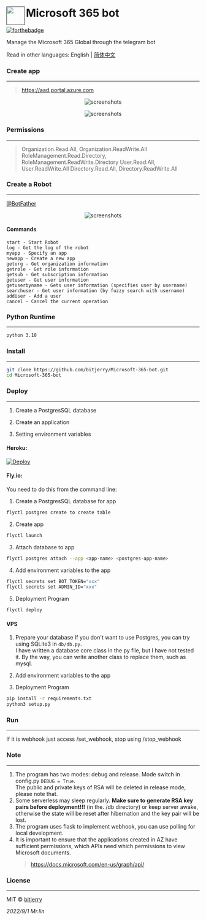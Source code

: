 # <a href=""><img src="https://cdn.jsdelivr.net/gh/bitjerry/Microsoft-365-bot@main/img/4.ico" align="left" height="48" width="48" ></a> Microsoft 365 bot


[![forthebadge](https://forthebadge.com/images/badges/made-with-python.svg)](https://forthebadge.com)

Manage the Microsoft 365 Global through the telegram bot

Read in other languages: English | [简体中文](/README.zh-CN.md)

### Create app

---
>https://aad.portal.azure.com

<p align="center"><img src="https://cdn.jsdelivr.net/gh/bitjerry/Microsoft-365-bot@main/img/1.png" alt="screenshots"></p>
<p align="center"><img src="https://cdn.jsdelivr.net/gh/bitjerry/Microsoft-365-bot@main/img/2.png" alt="screenshots"></p>

### Permissions

---
> Organization.Read.All, Organization.ReadWrite.All
> RoleManagement.Read.Directory, RoleManagement.ReadWrite.Directory
> User.Read.All, User.ReadWrite.All
> Directory.Read.All, Directory.ReadWrite.All

### Create a Robot

---

<a href="https://t.me/BotFather">@BotFather</a> 

<p align="center"><img src="https://cdn.jsdelivr.net/gh/bitjerry/Microsoft-365-bot@main/img/3.png" alt="screenshots"></p>
 
#### Commands
```
start - Start Robot
log - Get the log of the robot
myapp - Specify an app
newapp - Create a new app
getorg - Get organization information
getrole - Get role information
getsub - Get subscription information
getuser - Get user information
getuserbyname - Gets user information (specifies user by username)
searchuser - Get user information (by fuzzy search with username)
addUser - Add a user
cancel - Cancel the current operation
```


### Python Runtime

---
```bash
python 3.10
```

### Install

---
```bash
git clone https://github.com/bitjerry/Microsoft-365-bot.git
cd Microsoft-365-bot
```

### Deploy

---

1. Create a PostgresSQL database

2. Create an application

3. Setting environment variables

#### Heroku: 


[![Deploy](https://www.herokucdn.com/deploy/button.svg)](https://heroku.com/deploy)

#### Fly.io: 
You need to do this from the command line:

1. Create a PostgresSQL database for app
```bash
flyctl postgres create to create table
```
2. Create app
```bash
flyctl launch
```
3. Attach database to app
```bash
flyctl postgres attach --app <app-name> <postgres-app-name>
```
4. Add environment variables to the app
```bash
flyctl secrets set BOT_TOKEN="xxx"
flyctl secrets set ADMIN_ID="xxx"
```
5. Deployment Program
```bash
flyctl deploy
```

#### VPS

1. Prepare your database
If you don't want to use Postgres, you can try using SQLite3 in `db/db.py`.  
I have written a database core class in the py file, but I have not tested it.
By the way, you can write another class to replace them, such as mysql.

2. Add environment variables to the app
3. Deployment Program
```bash
pip install -r requirements.txt
python3 setup.py
```

### Run

---
If it is webhook just access /set_webhook, stop using /stop_webhook

### Note

---
1. The program has two modes: debug and release. Mode switch in config.py `DEBUG = True`.  
   The public and private keys of RSA will be deleted in release mode, please note that.  
2. Some serverless may sleep regularly. **Make sure to generate RSA key pairs before deployment!!!** (in the. /db directory) 
   or keep server awake, otherwise the state will be reset after hibernation and the key pair will be lost.
3. The program uses flask to implement webhook, you can use polling for local development.
4. It is important to ensure that the applications created in AZ have sufficient permissions, which APIs need which permissions to view Microsoft documents.
   >https://docs.microsoft.com/en-us/graph/api/
   
### License

---
MIT © [bitjerry](/LICENSE)
  
*2022/9/1*
*Mr.lin*
